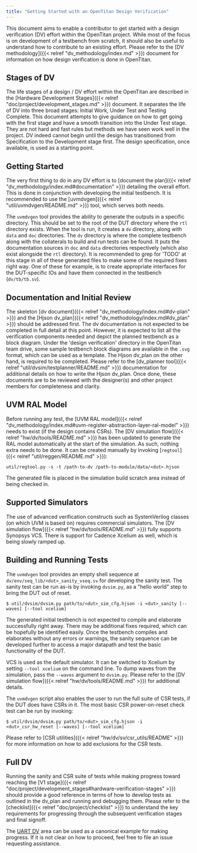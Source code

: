 ```yaml
---
title: "Getting Started with an OpenTitan Design Verification"
---
```


This document aims to enable a contributor to get started with a design verification (DV) effort within the OpenTitan project.
While most of the focus is on development of a testbench from scratch, it should also be useful to understand how to contribute to an existing effort.
Please refer to the [DV methodology]({{< relref "dv_methodology/index.md" >}}) document for information on how design verification is done in OpenTitan.

## Stages of DV

The life stages of a design / DV effort within the OpenTitan are described in the [Hardware Development Stages]({{< relref "doc/project/development_stages.md" >}}) document.
It separates the life of DV into three broad stages: Initial Work, Under Test and Testing Complete.
This document attempts to give guidance on how to get going with the first stage and have a smooth transition into the Under Test stage.
They are not hard and fast rules but methods we have seen work well in the project.
DV indeed cannot begin until the design has transitioned from Specification to the Development stage first.
The design specification, once available, is used as a starting point.

## Getting Started

The very first thing to do in any DV effort is to [document the plan]({{< relref "dv_methodology/index.md#documentation" >}}) detailing the overall effort.
This is done in conjunction with developing the initial testbench.
It is recommended to use the [uvmdvgen]({{< relref "util/uvmdvgen/README.md" >}}) tool, which serves both needs.

The `uvmdvgen` tool provides the ability to generate the outputs in a specific directory.
This should be set to the root of the DUT directory where the `rtl` directory exists.
When the tool is run, it creates a `dv` directory, along with `data` and `doc` directories.
The `dv` directory is where the complete testbench along with the collaterals to build and run tests can be found.
It puts the documentation sources in `doc` and `data` directories respectively (which also exist alongside the `rtl` directory).
It is recommended to grep for 'TODO' at this stage in all of these generated files to make some of the required fixes right way.
One of these for example, is to create appropriate interfaces for the DUT-specific IOs and have them connected in the testbench (`dv/tb/tb.sv`).

## Documentation and Initial Review

The skeleton [dv document]({{< relref "dv_methodology/index.md#dv-plan" >}}) and the [Hjson dv_plan]({{< relref "dv_methodology/index.md#dv_plan" >}}) should be addressed first.
The dv documentation is not expected to be completed in full detail at this point.
However, it is expected to list all the verification components needed and depict the planned testbench as a block diagram.
Under the 'design verification' directory in the OpenTitan team drive, some sample testbench block diagrams are available in the `.svg` format, which can be used as a template.
The Hjson dv_plan on the other hand, is required to be completed.
Please refer to the [dv_planner tool]({{< relref "util/dvsim/testplanner/README.md" >}}) documentation for additional details on how to write the Hjson dv_plan.
Once done, these documents are to be reviewed with the designer(s) and other project members for completeness and clarity.

## UVM RAL Model

Before running any test, the [UVM RAL model]({{< relref "dv_methodology/index.md#uvm-register-abstraction-layer-ral-model" >}}) needs to exist (if the design contains CSRs).
The [DV simulation flow]({{< relref "hw/dv/tools/README.md" >}}) has been updated to generate the RAL model automatically at the start of the simulation.
As such, nothing extra needs to be done.
It can be created manually by invoking [`regtool`]({{< relref "util/reggen/README.md" >}}):
```console
util/regtool.py -s -t /path-to-dv /path-to-module/data/<dut>.hjson
```

The generated file is placed in the simulation build scratch area instead of being checked in.

## Supported Simulators

The use of advanced verification constructs such as SystemVerilog classes (on which UVM is based on) requires commercial simulators.
The [DV simulation flow]({{< relref "hw/dv/tools/README.md" >}}) fully supports Synopsys VCS.
There is support for Cadence Xcelium as well, which is being slowly ramped up.

## Building and Running Tests

The `uvmdvgen` tool provides an empty shell sequence at `dv/env/seq_lib/<dut>_sanity_vseq.sv` for developing the sanity test.
The sanity test can be run as-is by invoking `dvsim.py`, as a "hello world" step to bring the DUT out of reset.
```console
$ util/dvsim/dvsim.py path/to/<dut>_sim_cfg.hjson -i <dut>_sanity [--waves] [--tool xcelium]
```

The generated initial testbench is not expected to compile and elaborate successfully right away.
There may be additional fixes required, which can be hopefully be identified easily.
Once the testbench compiles and elaborates without any errors or warnings, the sanity sequence can be developed further to access a major datapath and test the basic functionality of the DUT.

VCS is used as the default simulator.
It can be switched to Xcelium by setting `--tool xcelium` on the command line.
To dump waves from the simulation, pass the `--waves` argument to `dvsim.py`.
Please refer to the [DV simulation flow]({{< relref "hw/dv/tools/README.md" >}}) for additional details.

The `uvmdvgen` script also enables the user to run the full suite of CSR tests, if the DUT does have CSRs in it.
The most basic CSR power-on-reset check test can be run by invoking:
```console
$ util/dvsim/dvsim.py path/to/<dut>_sim_cfg.hjson -i <dut>_csr_hw_reset [--waves] [--tool xcelium]
```
Please refer to [CSR utilities]({{< relref "hw/dv/sv/csr_utils/README" >}}) for more information on how to add exclusions for the CSR tests.

## Full DV

Running the sanity and CSR suite of tests while making progress toward reaching the [V1 stage]({{< relref "doc/project/development_stages#hardware-verification-stages" >}}) should provide a good reference in terms of how to develop tests as outlined in the dv_plan and running and debugging them.
Please refer to the [checklist]({{< relref "doc/project/checklist" >}}) to understand the key requirements for progressing through the subsequent verification stages and final signoff.

The [UART DV](https://github.com/lowRISC/opentitan/tree/master/hw/ip/uart/dv) area can be used as a canonical example for making progress.
If it is not clear on how to proceed, feel free to file an issue requesting assistance.
